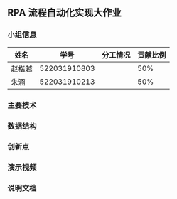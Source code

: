 ## RPA 流程自动化实现大作业

### 小组信息

| 姓名   | 学号         | 分工情况 | 贡献比例 |
| ------ | ------------ | -------- | -------- |
| 赵楷越 | 522031910803 |          | 50%      |
| 朱涵   | 522031910213 |          | 50%      |

### 主要技术

### 数据结构

### 创新点

### 演示视频

### 说明文档
